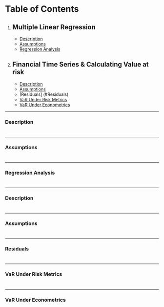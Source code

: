 # Table of Contents
1. ## Multiple Linear Regression
      * [Description](#Description)
      * [Assumptions](#Assumptions)
      * [Regression Analysis](#Regression-Analysis)     
2. ## Financial Time Series & Calculating Value at risk
      * [Description](#Description)
      * [Assumptions](#Assumptions)
      * [Residuals] (#Residuals)
      * [VaR Under Risk Metrics](#VaR-Under-Risk-Metrics)
      * [VaR Under Econometrics](#VaR-Under-Econometrics)
 ---          
### Description
#

---
### Assumptions
#

---
### Regression Analysis
#

---
### Description
#

---
### Assumptions
#

---
### Residuals
#

---
### VaR Under Risk Metrics
#

---
### VaR Under Econometrics

